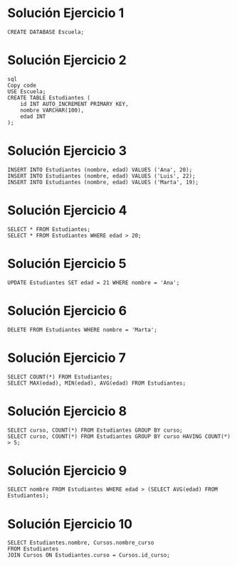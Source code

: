 # Solución Ejercicio 1
    CREATE DATABASE Escuela;

# Solución Ejercicio 2
    sql
    Copy code
    USE Escuela;
    CREATE TABLE Estudiantes (
        id INT AUTO_INCREMENT PRIMARY KEY,
        nombre VARCHAR(100),
        edad INT
    );

# Solución Ejercicio 3
    INSERT INTO Estudiantes (nombre, edad) VALUES ('Ana', 20);
    INSERT INTO Estudiantes (nombre, edad) VALUES ('Luis', 22);
    INSERT INTO Estudiantes (nombre, edad) VALUES ('Marta', 19);

# Solución Ejercicio 4
    SELECT * FROM Estudiantes;
    SELECT * FROM Estudiantes WHERE edad > 20;

# Solución Ejercicio 5
    UPDATE Estudiantes SET edad = 21 WHERE nombre = 'Ana';
# Solución Ejercicio 6
    DELETE FROM Estudiantes WHERE nombre = 'Marta';

# Solución Ejercicio 7
    SELECT COUNT(*) FROM Estudiantes;
    SELECT MAX(edad), MIN(edad), AVG(edad) FROM Estudiantes;

# Solución Ejercicio 8
    SELECT curso, COUNT(*) FROM Estudiantes GROUP BY curso;
    SELECT curso, COUNT(*) FROM Estudiantes GROUP BY curso HAVING COUNT(*) > 5;

# Solución Ejercicio 9
    SELECT nombre FROM Estudiantes WHERE edad > (SELECT AVG(edad) FROM Estudiantes);

# Solución Ejercicio 10
    SELECT Estudiantes.nombre, Cursos.nombre_curso
    FROM Estudiantes
    JOIN Cursos ON Estudiantes.curso = Cursos.id_curso;
